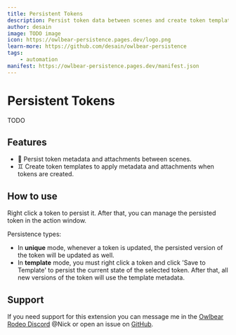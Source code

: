 ```yaml
---
title: Persistent Tokens
description: Persist token data between scenes and create token templates.
author: desain
image: TODO image
icon: https://owlbear-persistence.pages.dev/logo.png
learn-more: https://github.com/desain/owlbear-persistence
tags:
    - automation
manifest: https://owlbear-persistence.pages.dev/manifest.json
---
```


# Persistent Tokens

TODO

## Features

-   💾 Persist token metadata and attachments between scenes.
-   ♊️ Create token templates to apply metadata and attachments when tokens are created.

## How to use

Right click a token to persist it. After that, you can manage the persisted token in the action window.

Persistence types:

-   In **unique** mode, whenever a token is updated, the persisted version of the token will be updated as well.
-   In **template** mode, you must right click a token and click 'Save to Template' to persist the current state of the selected token. After that, all new versions of the token will use the template metadata.

## Support

If you need support for this extension you can message me in the [Owlbear Rodeo Discord](https://discord.com/invite/u5RYMkV98s) @Nick or open an issue on [GitHub](https://github.com/desain/owlbear-persistence/issues).